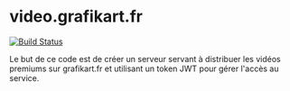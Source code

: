 # video.grafikart.fr

[![Build Status](https://travis-ci.org/Grafikart/video.grafikart.fr.svg)](https://travis-ci.org/Grafikart/video.grafikart.fr)

Le but de ce code est de créer un serveur servant à distribuer les vidéos premiums sur grafikart.fr et utilisant un token JWT pour gérer l'accès au service.
